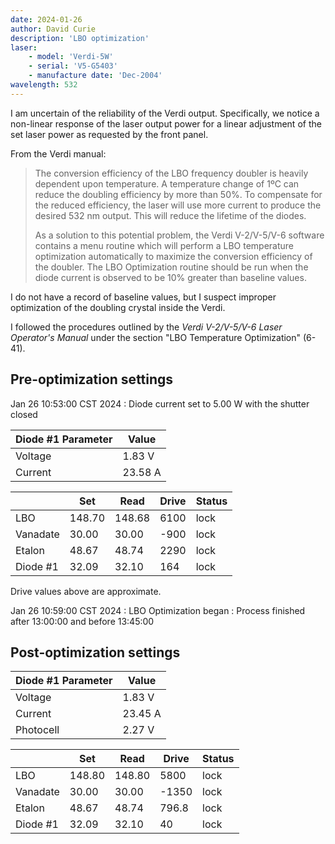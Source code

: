 ```yaml
---
date: 2024-01-26
author: David Curie
description: 'LBO optimization'
laser:
    - model: 'Verdi-5W'
    - serial: 'V5-G5403'
    - manufacture date: 'Dec-2004'
wavelength: 532
---
```


I am uncertain of the reliability of the Verdi output. Specifically, we notice
a non-linear response of the laser output power for a linear adjustment of the
set laser power as requested by the front panel.

From the Verdi manual:

> The conversion efficiency of the LBO frequency doubler is heavily
> dependent upon temperature. A temperature change of 1ºC can reduce the
> doubling efficiency by more than 50%. To compensate for the reduced
> efficiency, the laser will use more current to produce the desired
> 532 nm output. This will reduce the lifetime of the diodes.
> 
> As a solution to this potential problem, the Verdi V-2/V-5/V-6 software
> contains a menu routine which will perform a LBO temperature
> optimization automatically to maximize the conversion efficiency of the
> doubler. The LBO Optimization routine should be run when the diode
> current is observed to be 10% greater than baseline values.

I do not have a record of baseline values, but I suspect improper optimization
of the doubling crystal inside the Verdi.

I followed the procedures outlined by the _Verdi V-2/V-5/V-6 Laser Operator's
Manual_ under the section "LBO Temperature Optimization" (6-41).

## Pre-optimization settings

Jan 26 10:53:00 CST 2024
: Diode current set to 5.00 W with the shutter closed

| Diode \#1 Parameter | Value   |
|---------------------|---------|
| Voltage             | 1.83 V  |
| Current             | 23.58 A |


|          | Set    | Read   | Drive | Status |
|----------|--------|--------|-------|--------|
| LBO      | 148.70 | 148.68 | 6100  | lock   |
| Vanadate | 30.00  | 30.00  | -900  | lock   |
| Etalon   | 48.67  | 48.74  | 2290  | lock   |
| Diode #1 | 32.09  | 32.10  | 164   | lock   |

Drive values above are approximate.

Jan 26 10:59:00 CST 2024
: LBO Optimization began
: Process finished after 13:00:00 and before 13:45:00


## Post-optimization settings

| Diode \#1 Parameter | Value   |
|---------------------|---------|
| Voltage             | 1.83 V  |
| Current             | 23.45 A |
| Photocell           | 2.27 V  |


|          | Set    | Read   | Drive | Status |
|----------|--------|--------|-------|--------|
| LBO      | 148.80 | 148.80 | 5800  | lock   |
| Vanadate | 30.00  | 30.00  | -1350 | lock   |
| Etalon   | 48.67  | 48.74  | 796.8 | lock   |
| Diode #1 | 32.09  | 32.10  | 40    | lock   |
